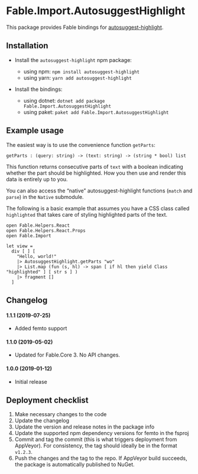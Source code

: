 # Fable.Import.AutosuggestHighlight

This package provides Fable bindings for [autosuggest-highlight](https://github.com/moroshko/autosuggest-highlight).

## Installation

* Install the `autosuggest-highlight` npm package:
  * using npm: `npm install autosuggest-highlight`
  * using yarn: `yarn add autosuggest-highlight`

* Install the bindings:
  * using dotnet: `dotnet add package Fable.Import.AutosuggestHighlight`
  * using paket: `paket add Fable.Import.AutosuggestHighlight`

## Example usage

The easiest way is to use the convenience function `getParts`:

```f#
getParts : (query: string) -> (text: string) -> (string * bool) list
```

This function returns consecutive parts of `text` with a boolean indicating whether the part should be highlighted. How you then use and render this data is entirely up to you.

You can also access the “native” autosuggest-highlight functions (`match` and `parse`) in the `Native` submodule.

The following is a basic example that assumes you have a CSS class called `highlighted` that takes care of styling highlighted parts of the text.

```f#
open Fable.Helpers.React
open Fable.Helpers.React.Props
open Fable.Import

let view =
  div [ ] [
    "Hello, world!"
    |> AutosuggestHighlight.getParts "wo"
    |> List.map (fun (s, hl) -> span [ if hl then yield Class "highlighted" ] [ str s ] )
    |> fragment []
  ]
```

Changelog
---------

#### 1.1.1 (2019-07-25)

- Added femto support

#### 1.1.0 (2019-05-02)

- Updated for Fable.Core 3. No API changes.

#### 1.0.0 (2019-01-12)

* Initial release

## Deployment checklist

1. Make necessary changes to the code
2. Update the changelog
3. Update the version and release notes in the package info
4. Update the supported npm dependency versions for femto in the fsproj
5. Commit and tag the commit (this is what triggers deployment from  AppVeyor). For consistency, the tag should ideally be in the format `v1.2.3`.
6. Push the changes and the tag to the repo. If AppVeyor build succeeds, the package is automatically published to NuGet.
